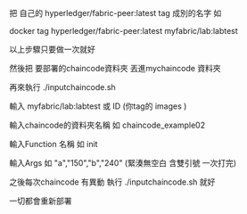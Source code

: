 把 自己的 hyperledger/fabric-peer:latest tag 成別的名字 如

docker tag hyperledger/fabric-peer:latest myfabric/lab:labtest

以上步驟只要做一次就好

然後把 要部署的chaincode資料夾 丟進mychaincode 資料夾

再來執行 ./inputchaincode.sh

輸入 myfabric/lab:labtest 或 ID (你tag的 images )

輸入chaincode的資料夾名稱 如 chaincode_example02

輸入Function 名稱 如 init

輸入Args 如 "a","150","b","240" (緊湊無空白 含雙引號 一次打完)

之後每次chaincode 有異動 執行 ./inputchaincode.sh 就好

一切都會重新部署